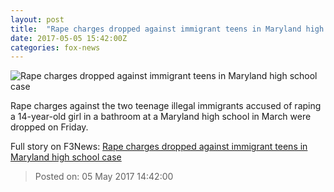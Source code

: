 ```yaml
---
layout: post
title:  "Rape charges dropped against immigrant teens in Maryland high school case"
date: 2017-05-05 15:42:00Z
categories: fox-news
---
```


![Rape charges dropped against immigrant teens in Maryland high school case](http://a57.foxnews.com/media2.foxnews.com/BrightCove/694940094001/2017/03/28/876/493/694940094001_5376846009001_5376837218001-vs.jpg?ve=1&tl=1)

Rape charges against the two teenage illegal immigrants accused of raping a 14-year-old girl in a bathroom at a Maryland high school in March were dropped on Friday.


Full story on F3News: [Rape charges dropped against immigrant teens in Maryland high school case](http://www.f3nws.com/n/4njkxG)

> Posted on: 05 May 2017 14:42:00
